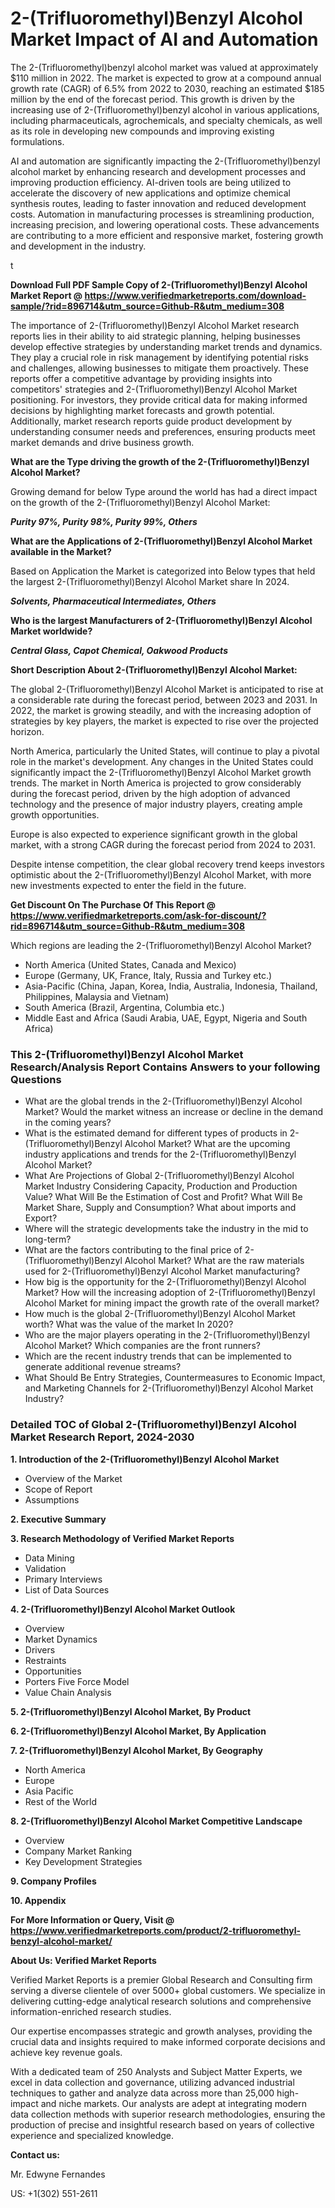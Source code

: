 <meta name="title" content="Global 2-(Trifluoromethyl)Benzyl Alcohol Market Impact of AI and Automation"><meta name="description" content="The 2-(Trifluoromethyl)benzyl alcohol market was valued at approximately $110 million in 2022. The market is expected to grow at a compound annual growth rate (CAGR) o"><meta name="title" content="2-(Trifluoromethyl)Benzyl Alcohol Market Size, Share, Scope, Trends, Growth, Opportunities, Analysis, Forecast"><h1>2-(Trifluoromethyl)Benzyl Alcohol Market Impact of AI and Automation</h1><p>The 2-(Trifluoromethyl)benzyl alcohol market was valued at approximately $110 million in 2022. The market is expected to grow at a compound annual growth rate (CAGR) of 6.5% from 2022 to 2030, reaching an estimated $185 million by the end of the forecast period. This growth is driven by the increasing use of 2-(Trifluoromethyl)benzyl alcohol in various applications, including pharmaceuticals, agrochemicals, and specialty chemicals, as well as its role in developing new compounds and improving existing formulations.</p><p>AI and automation are significantly impacting the 2-(Trifluoromethyl)benzyl alcohol market by enhancing research and development processes and improving production efficiency. AI-driven tools are being utilized to accelerate the discovery of new applications and optimize chemical synthesis routes, leading to faster innovation and reduced development costs. Automation in manufacturing processes is streamlining production, increasing precision, and lowering operational costs. These advancements are contributing to a more efficient and responsive market, fostering growth and development in the industry.</p>t</p><p id="" class=""><strong>Download Full PDF Sample Copy of 2-(Trifluoromethyl)Benzyl Alcohol Market Report @ <a href="https://www.verifiedmarketreports.com/download-sample/?rid=896714&utm_source=Github-R&utm_medium=308" target="_blank">https://www.verifiedmarketreports.com/download-sample/?rid=896714&utm_source=Github-R&utm_medium=308</a></strong></p><p>The importance of&nbsp;2-(Trifluoromethyl)Benzyl Alcohol Market research reports lies in their ability to aid strategic planning, helping businesses develop effective strategies by understanding market trends and dynamics. They play a crucial role in risk management by identifying potential risks and challenges, allowing businesses to mitigate them proactively. These reports offer a competitive advantage by providing insights into competitors' strategies and 2-(Trifluoromethyl)Benzyl Alcohol Market positioning. For investors, they provide critical data for making informed decisions by highlighting market forecasts and growth potential. Additionally, market research reports guide product development by understanding consumer needs and preferences, ensuring products meet market demands and drive business growth.</p><p><strong>What are the&nbsp;Type driving the growth of the 2-(Trifluoromethyl)Benzyl Alcohol Market?</strong></p><p id="" class="">Growing demand for below Type around the world has had a direct impact on the growth of the 2-(Trifluoromethyl)Benzyl Alcohol Market:</p><em><strong>Purity 97%, Purity 98%, Purity 99%, Others</strong></em></p><strong>What are the&nbsp;Applications&nbsp;of 2-(Trifluoromethyl)Benzyl Alcohol Market available in the Market?</strong></p><p id="" class="">Based on Application the Market is categorized into Below types that held the largest 2-(Trifluoromethyl)Benzyl Alcohol Market share In 2024.</p><em><strong>Solvents, Pharmaceutical Intermediates, Others</strong></em></p><strong>Who is the largest Manufacturers of 2-(Trifluoromethyl)Benzyl Alcohol Market worldwide?</strong></p><p><em><strong>Central Glass, Capot Chemical, Oakwood Products</strong></em></p><p id="" class=""><strong>Short Description About 2-(Trifluoromethyl)Benzyl Alcohol Market:</strong></p><p>The global 2-(Trifluoromethyl)Benzyl Alcohol Market is anticipated to rise at a considerable rate during the forecast period, between 2023 and 2031. In 2022, the market is growing steadily, and with the increasing adoption of strategies by key players, the market is expected to rise over the projected horizon.</p><p>North America, particularly the United States, will continue to play a pivotal role in the market's development. Any changes in the United States could significantly impact the 2-(Trifluoromethyl)Benzyl Alcohol Market growth trends. The market in North America is projected to grow considerably during the forecast period, driven by the high adoption of advanced technology and the presence of major industry players, creating ample growth opportunities.</p><p>Europe is also expected to experience significant growth in the global market, with a strong CAGR during the forecast period from 2024 to 2031.</p><p>Despite intense competition, the clear global recovery trend keeps investors optimistic about the 2-(Trifluoromethyl)Benzyl Alcohol Market, with more new investments expected to enter the field in the future.</p><p id="" class=""><strong>Get Discount On The Purchase Of This Report @ <a href="https://www.verifiedmarketreports.com/ask-for-discount/?rid=896714&utm_source=Github-R&utm_medium=308" target="_blank">https://www.verifiedmarketreports.com/ask-for-discount/?rid=896714&utm_source=Github-R&utm_medium=308</a></strong></p>Which regions are leading the 2-(Trifluoromethyl)Benzyl Alcohol Market?</p><ul><li>North America (United States, Canada and Mexico)</li><li>Europe (Germany, UK, France, Italy, Russia and Turkey etc.)</li><li>Asia-Pacific (China, Japan, Korea, India, Australia, Indonesia, Thailand, Philippines, Malaysia and Vietnam)</li><li>South America (Brazil, Argentina, Columbia etc.)</li><li>Middle East and Africa (Saudi Arabia, UAE, Egypt, Nigeria and South Africa)</li></ul><h3 id="" class="">This 2-(Trifluoromethyl)Benzyl Alcohol Market Research/Analysis Report Contains Answers to your following Questions</h3><ul><li>What are the global trends in the 2-(Trifluoromethyl)Benzyl Alcohol Market? Would the market witness an increase or decline in the demand in the coming years?</li><li>What is the estimated demand for different types of products in 2-(Trifluoromethyl)Benzyl Alcohol Market? What are the upcoming industry applications and trends for the 2-(Trifluoromethyl)Benzyl Alcohol Market?</li><li>What Are Projections of Global 2-(Trifluoromethyl)Benzyl Alcohol Market Industry Considering Capacity, Production and Production Value? What Will Be the Estimation of Cost and Profit? What Will Be Market Share, Supply and Consumption? What about imports and Export?</li><li>Where will the strategic developments take the industry in the mid to long-term?</li><li>What are the factors contributing to the final price of 2-(Trifluoromethyl)Benzyl Alcohol Market? What are the raw materials used for 2-(Trifluoromethyl)Benzyl Alcohol Market manufacturing?</li><li>How big is the opportunity for the 2-(Trifluoromethyl)Benzyl Alcohol Market? How will the increasing adoption of 2-(Trifluoromethyl)Benzyl Alcohol Market for mining impact the growth rate of the overall market?</li><li>How much is the global 2-(Trifluoromethyl)Benzyl Alcohol Market worth? What was the value of the market In 2020?</li><li>Who are the major players operating in the 2-(Trifluoromethyl)Benzyl Alcohol Market? Which companies are the front runners?</li><li>Which are the recent industry trends that can be implemented to generate additional revenue streams?</li><li>What Should Be Entry Strategies, Countermeasures to Economic Impact, and Marketing Channels for 2-(Trifluoromethyl)Benzyl Alcohol Market Industry?</li></ul><h3 id="" class="">Detailed TOC of Global 2-(Trifluoromethyl)Benzyl Alcohol Market Research Report, 2024-2030</h3><p id="" class=""><strong>1. Introduction of the 2-(Trifluoromethyl)Benzyl Alcohol Market</strong></p><ul><li>Overview of the Market</li><li>Scope of Report</li><li>Assumptions</li></ul><p id="" class=""><strong>2. Executive Summary</strong></p><p id="" class=""><strong>3. Research Methodology of Verified Market Reports</strong></p><ul><li>Data Mining</li><li>Validation</li><li>Primary Interviews</li><li>List of Data Sources</li></ul><p id="" class=""><strong>4. 2-(Trifluoromethyl)Benzyl Alcohol Market Outlook</strong></p><ul><li>Overview</li><li>Market Dynamics</li><li>Drivers</li><li>Restraints</li><li>Opportunities</li><li>Porters Five Force Model</li><li>Value Chain Analysis</li></ul><p id="" class=""><strong>5. 2-(Trifluoromethyl)Benzyl Alcohol Market, By Product</strong></p><p id="" class=""><strong>6. 2-(Trifluoromethyl)Benzyl Alcohol Market, By Application</strong></p><p id="" class=""><strong>7. 2-(Trifluoromethyl)Benzyl Alcohol Market, By Geography</strong></p><ul><li>North America</li><li>Europe</li><li>Asia Pacific</li><li>Rest of the World</li></ul><p id="" class=""><strong>8. 2-(Trifluoromethyl)Benzyl Alcohol Market Competitive Landscape</strong></p><ul><li>Overview</li><li>Company Market Ranking</li><li>Key Development Strategies</li></ul><p id="" class=""><strong>9. Company Profiles</strong></p><p id="" class=""><strong>10. Appendix</strong></p><p id="" class=""><strong>For More Information or Query, Visit @ <a href="https://www.verifiedmarketreports.com/product/2-trifluoromethyl-benzyl-alcohol-market/" target="_blank">https://www.verifiedmarketreports.com/product/2-trifluoromethyl-benzyl-alcohol-market/</a></strong></p><p id="" class=""><strong>About Us: Verified Market Reports</strong></p><p id="" class="">Verified Market Reports is a premier Global Research and Consulting firm serving a diverse clientele of over 5000+ global customers. We specialize in delivering cutting-edge analytical research solutions and comprehensive information-enriched research studies.</p><p id="" class="">Our expertise encompasses strategic and growth analyses, providing the crucial data and insights required to make informed corporate decisions and achieve key revenue goals.</p><p id="" class="">With a dedicated team of 250 Analysts and Subject Matter Experts, we excel in data collection and governance, utilizing advanced industrial techniques to gather and analyze data across more than 25,000 high-impact and niche markets. Our analysts are adept at integrating modern data collection methods with superior research methodologies, ensuring the production of precise and insightful research based on years of collective experience and specialized knowledge.</p><p id="" class=""><strong>Contact us:</strong></p><p id="" class="">Mr. Edwyne Fernandes</p><p id="" class="">US: +1(302) 551-2611</p>